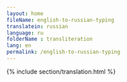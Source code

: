 ```yaml
--- 
layout: home 
fileName: english-to-russian-typing
translatein: russian
language: ru
folderName : transliteration
lang: en
permalink: /english-to-russian-typing
---
```

{% include section/translation.html %}